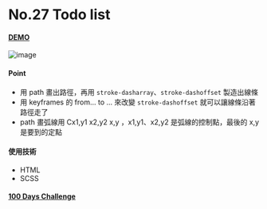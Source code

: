 # No.27 Todo list

#### [DEMO](https://kaochihyu.github.io/100-days-css-challenge/no.30/index.html)
![image](https://imgur.com/r6Khgyw.jpg)

#### Point
- 用 path 畫出路徑，再用 `stroke-dasharray`、`stroke-dashoffset` 製造出線條
- 用 keyframes 的 from... to ... 來改變 `stroke-dashoffset`  就可以讓線條沿著路徑走了
- path 畫弧線用 Cx1,y1 x2,y2 x,y ，x1,y1、x2,y2 是弧線的控制點，最後的 x,y 是要到的定點

#### 使用技術
* HTML
* SCSS

#### [100 Days Challenge](https://100dayscss.com/)


